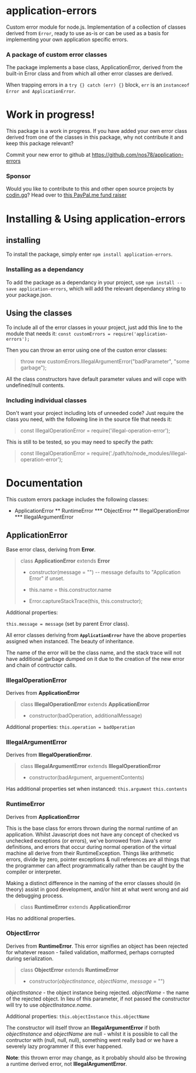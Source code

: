 # application-errors
Custom error module for node.js. Implementation of a collection of classes
derived from `Error`, ready to use as-is or can be used as a basis for
implementing your own application specific errors.

### A package of custom error classes
The package implements a base class, ApplicationError, derived from the built-in
Error class and from which all other error classes are derived.

When trapping errors in a `try {} catch (err) {}` block, `err` is an `instanceof Error and
ApplicationError`.



# Work in progress!
This package is a work in progress. If you have added your own error class
derived from one of the classes in this package, why not contribute it and keep
this package relevant?

Commit your new error to github at https://github.com/nos78/application-errors

### Sponsor
Would you like to contribute to this and other open source projects by [codin.gq](https://codin.gq)? Head over to [this PayPal.me fund raiser](https://paypal.me/mrdatafund)



# Installing & Using application-errors

## installing
To install the package, simply enter `npm install application-errors`.

### Installing as a dependancy
To add the package as a dependancy in your project, use
`npm install --save application-errors`, which will add the relevant
dependancy string to your package.json.

## Using the classes
To include all of the error classes in youur project, just add this line to the
module that needs it:
`const customErrors = require('application-errors');`

Then you can throw an error using one of the custon error classes:
> throw new customErrors.IllegalArgumentError("badParameter", "some garbage");

All the class constructors have default parameter values and will cope with
undefined/null contents.

### Including individual classes
Don't want your project including lots of unneeded code? Just require the class
you need, with the following line in the source file that needs it:
> const IllegalOperationError = require('illegal-operation-error');

This is still to be tested, so you may need to specify the path:
> const IllegalOperationError = require('./path/to/node_modules/illegal-operation-error');


# Documentation
This custom errors package includes the following classes:
* ApplicationError
** RuntimeError
*** ObjectError
** IllegalOperationError
*** IllegalArgumentError


## ApplicationError
Base error class, deriving from **Error**.

> class **ApplicationError** extends **Error**
> - constructor(message = "")
> -- message defaults to "Application Error" if unset.
>
> - this.name = this.constructor.name
> - Error.captureStackTrace(this, this.constructor);
>

Additional properties:

`this.message = message` (set by parent Error class).

All error classes deriving from **`ApplicationError`** have the above properties
assigned when instanced. The beauty of inheritance.

The name of the error will be the class name, and the stack trace will not
have additional garbage dumped on it due to the creation of the new error and
chain of contructor calls.

### IllegalOperationError
Derives from **ApplicationError**

> class **IllegalOperationError** extends **ApplicationError**
> - constructor(badOperation, additionalMessage)

Additional properties:
`this.operation = badOperation`

### IllegalArgumentError
Derives from **IllegalOperationError**.

> class **IllegalArgumentError** extends **IllegalOperationError**
> - constructor(badArgument, arguementContents)

Has additional properties set when instanced:
`this.argument`
`this.contents`

### RuntimeError
Derives from **ApplicationError**

This is the base class for errors thrown during the normal runtime of an
application.  Whilst Javascript does not have any concept of checked vs
unchecked exceptions (or errors), we've borrowed from Java's error
definitions, and errors that occur during normal operation of the
virtual machine all derive from their RuntimeException. Things like
arithmetic errors, divide by zero, pointer exceptions & null references
are all things that the programmer can affect programmatically rather
than be caught by the compiler or interpreter.

Making a distinct difference in the naming of the error classes should
(in theory) assist in good development, and/or hint at what went wrong
and aid the debugging process.

> class **RuntimeError** extends **ApplicationError**

Has no additional properties.

### ObjectError
Derives from **RuntimeError**. This error signifies an object has
been rejected for whatever reason - failed validation, malformed,
perhaps corrupted during serialization.

> class **ObjectError** extends **RuntimeError**
> - constructor(*objectInstance*, *objectName*, *message* = "")

*objectInstance* - the object instance being rejected.
*objectName* - the name of the rejected object. In lieu of this
parameter, if not passed the constructor will try to use
*objectInstance.name*.

Additional properties:
`this.objectInstance`
`this.objectName`

The constructor will itself throw an **IllegalArgumentError** if both
*objectInstance* and *objectName* are null - whilst it is possible
to call the contructor with (null, null, null), something went
really bad or we have a severely lazy programmer if this ever
happened.

**Note**: this thrown error may change, as it probably should also
be throwing a runtime derived error, not **IllegalArgumentError**.
